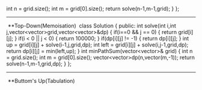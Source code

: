 int n = grid.size();
int m = grid[0].size();
return solve(n-1,m-1,grid);
}
};
************* *************** ********************************************
​
**Top-Down(Memoisation)
​
class Solution {
public:
int solve(int i,int j,vector<vector<int>>grid,vector<vector<int>>&dp)
{
if(i==0 && j == 0)
{
return grid[i][j];
}
if(i < 0 || j < 0)
{
return 100000;
}
if(dp[i][j] != -1)
{
return dp[i][j];
}
int up = grid[i][j] + solve(i-1,j,grid,dp);
int left = grid[i][j] + solve(i,j-1,grid,dp);
return dp[i][j] = min(left,up);
}
int minPathSum(vector<vector<int>>& grid) {
int n = grid.size();
int m = grid[0].size();
vector<vector<int>>dp(n,vector<int>(m,-1));
return solve(n-1,m-1,grid,dp);
}
};
*********************************************************************
​
**Buttom's Up(Tabulation)
​
​